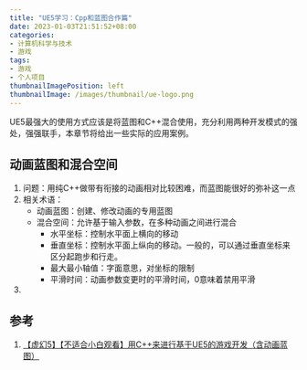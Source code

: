 ```yaml
---
title: "UE5学习：Cpp和蓝图合作篇"
date: 2023-01-03T21:51:52+08:00
categories:
- 计算机科学与技术
- 游戏
tags:
- 游戏
- 个人项目
thumbnailImagePosition: left
thumbnailImage: /images/thumbnail/ue-logo.png
---
```

UE5最强大的使用方式应该是将蓝图和C++混合使用，充分利用两种开发模式的强处，强强联手，本章节将给出一些实际的应用案例。
<!--more-->
## 动画蓝图和混合空间
1. 问题：用纯C++做带有衔接的动画相对比较困难，而蓝图能很好的弥补这一点
1. 相关术语：
    - 动画蓝图：创建、修改动画的专用蓝图
    - 混合空间：允许基于输入参数，在多种动画之间进行混合
        - 水平坐标：控制水平面上横向的移动
        - 垂直坐标：控制水平面上纵向的移动。一般的，可以通过垂直坐标来区分起跑步和行走。
        - 最大最小轴值：字面意思，对坐标的限制
        - 平滑时间：动画参数变更时的平滑时间，0意味着禁用平滑
1. 

## 参考
1. [【虚幻5】【不适合小白观看】用C++来进行基于UE5的游戏开发（含动画蓝图）](https://www.bilibili.com/video/BV17Q4y1Y7fr?p=15)